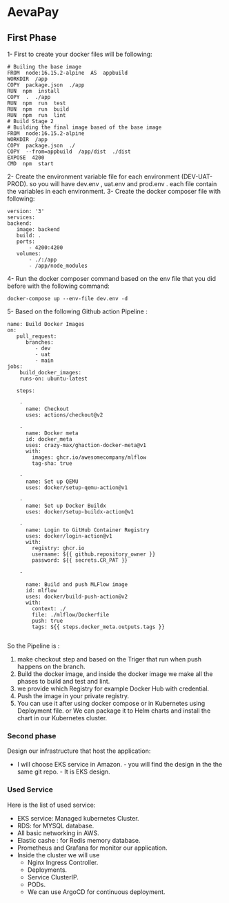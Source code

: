 # AevaPay
## First Phase
1- First to create your docker files will be following:

    # Builing the base image 
    FROM  node:16.15.2-alpine  AS  appbuild
    WORKDIR  /app
    COPY  package.json  ./app
    RUN  npm  install
    COPY  .  ./app
    RUN  npm  run  test
    RUN  npm  run  build
    RUN  npm  run  lint
    # Build Stage 2
    # Building the final image based of the base image
    FROM  node:16.15.2-alpine
    WORKDIR  /app
    COPY  package.json  ./
    COPY  --from=appbuild  /app/dist  ./dist
    EXPOSE  4200
    CMD  npm  start


2- Create the environment variable file for each environment (DEV-UAT-PROD). so you will have dev.env , uat.env and prod.env .
each file contain the variables in each environment.
3- Create the  docker composer file  with following:

```
version: '3'
services:
backend:
   image: backend
   build: .
   ports:
       - 4200:4200
   volumes:
       - ./:/app
       - /app/node_modules
 ```
4- Run the docker composer command based on the env file that you did before with the following command:
```
docker-compose up --env-file dev.env -d 
```

5- Based on the following Github action Pipeline :
```
name: Build Docker Images
on:
   pull_request:
      branches:
         - dev
         - uat
         - main
jobs:
    build_docker_images:
    runs-on: ubuntu-latest

   steps:

    -
      name: Checkout
      uses: actions/checkout@v2
 
    -
      name: Docker meta
      id: docker_meta
      uses: crazy-max/ghaction-docker-meta@v1
      with:
        images: ghcr.io/awesomecompany/mlflow
        tag-sha: true

    -
      name: Set up QEMU
      uses: docker/setup-qemu-action@v1

    -
      name: Set up Docker Buildx
      uses: docker/setup-buildx-action@v1

    -
      name: Login to GitHub Container Registry
      uses: docker/login-action@v1
      with:
        registry: ghcr.io
        username: ${{ github.repository_owner }}
        password: ${{ secrets.CR_PAT }}

    -

      name: Build and push MLFlow image
      id: mlflow
      uses: docker/build-push-action@v2
      with:
        context: ./
        file: ./mlflow/Dockerfile
        push: true
        tags: ${{ steps.docker_meta.outputs.tags }}
        
   ```

So the Pipeline is :

 1. make checkout step and based on the Triger that run when push happens  on the branch.
 2. Build the docker image, and inside the docker image we make all the phases to build and test and lint.
 3. we provide which Registry for example Docker Hub with credential.
 4. Push the image in your private registry.
 5. You can use it after using docker compose or in Kubernetes using Deployment file. or We can package it to Helm charts and install the chart in our Kubernetes cluster.


### Second phase
Design our infrastructure that host the application:

 -  I will choose EKS service in Amazon.
        - you will find the design in the the same git repo.
        - It is EKS design.
  ### Used Service
  Here is the list of used service: 
 - EKS service: Managed kubernetes Cluster. 
 - RDS: for MYSQL database. 
 - All basic networking in AWS. 
 - Elastic cashe : for Redis memory database. 
 - Prometheus and Grafana for monitor our application. 
 - Inside the cluster we will use 
   - Nginx Ingress Controller.
   - Deployments.
   - Service ClusterIP.
   - PODs.
   - We can use ArgoCD for continuous deployment.

